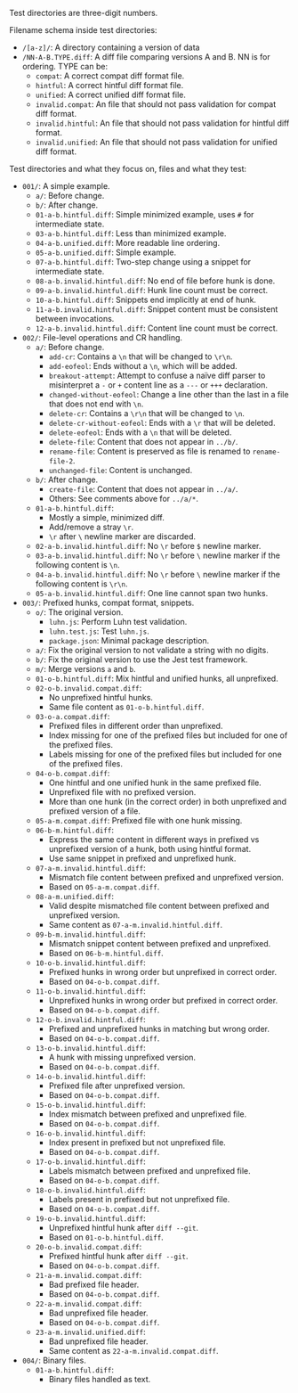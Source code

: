Test directories are three-digit numbers.

Filename schema inside test directories:
- `/[a-z]/`:
  A directory containing a version of data
- `/NN-A-B.TYPE.diff`:
  A diff file comparing versions A and B.
  NN is for ordering.
  TYPE can be:
  - `compat`: A correct compat diff format file.
  - `hintful`: A correct hintful diff format file.
  - `unified`: A correct unified diff format file.
  - `invalid.compat`: An file that should not pass validation for compat diff format.
  - `invalid.hintful`: An file that should not pass validation for hintful diff format.
  - `invalid.unified`: An file that should not pass validation for unified diff format.

Test directories and what they focus on, files and what they test:
- `001/`:
  A simple example.
  - `a/`:
    Before change.
  - `b/`:
    After change.
  - `01-a-b.hintful.diff`:
    Simple minimized example, uses `#` for intermediate state.
  - `03-a-b.hintful.diff`:
    Less than minimized example.
  - `04-a-b.unified.diff`:
    More readable line ordering.
  - `05-a-b.unified.diff`:
    Simple example.
  - `07-a-b.hintful.diff`:
    Two-step change using a snippet for intermediate state.
  - `08-a-b.invalid.hintful.diff`:
    No end of file before hunk is done.
  - `09-a-b.invalid.hintful.diff`:
    Hunk line count must be correct.
  - `10-a-b.hintful.diff`:
    Snippets end implicitly at end of hunk.
  - `11-a-b.invalid.hintful.diff`:
    Snippet content must be consistent between invocations.
  - `12-a-b.invalid.hintful.diff`:
    Content line count must be correct.
- `002/`:
  File-level operations and CR handling.
  - `a/`:
    Before change.
    - `add-cr`:
      Contains a `\n` that will be changed to `\r\n`.
    - `add-eofeol`:
      Ends without a `\n`, which will be added.
    - `breakout-attempt`:
      Attempt to confuse a naïve diff parser to misinterpret a `-` or `+` content line as a `---` or `+++` declaration.
    - `changed-without-eofeol`:
      Change a line other than the last in a file that does not end with `\n`.
    - `delete-cr`:
      Contains a `\r\n` that will be changed to `\n`.
    - `delete-cr-without-eofeol`:
      Ends with a `\r` that will be deleted.
    - `delete-eofeol`:
      Ends with a `\n` that will be deleted.
    - `delete-file`:
      Content that does not appear in `../b/`.
    - `rename-file`:
      Content is preserved as file is renamed to `rename-file-2`.
    - `unchanged-file`:
      Content is unchanged.
  - `b/`:
    After change.
    - `create-file`:
      Content that does not appear in `../a/`.
    - Others:
      See comments above for `../a/*`.
  - `01-a-b.hintful.diff`:
    - Mostly a simple, minimized diff.
    - Add/remove a stray `\r`.
    - `\r` after `\` newline marker are discarded.
  - `02-a-b.invalid.hintful.diff`:
    No `\r` before `$` newline marker.
  - `03-a-b.invalid.hintful.diff`:
    No `\r` before `\` newline marker if the following content is `\n`.
  - `04-a-b.invalid.hintful.diff`:
    No `\r` before `\` newline marker if the following content is `\r\n`.
  - `05-a-b.invalid.hintful.diff`:
    One line cannot span two hunks.
- `003/`:
  Prefixed hunks, compat format, snippets.
  - `o/`:
    The original version.
    - `luhn.js`:
      Perform Luhn test validation.
    - `luhn.test.js`:
      Test `luhn.js`.
    - `package.json`:
      Minimal package description.
  - `a/`:
    Fix the original version to not validate a string with no digits.
  - `b/`:
    Fix the original version to use the Jest test framework.
  - `m/`:
    Merge versions `a` and `b`.
  - `01-o-b.hintful.diff`:
    Mix hintful and unified hunks, all unprefixed.
  - `02-o-b.invalid.compat.diff`:
    - No unprefixed hintful hunks.
    - Same file content as `01-o-b.hintful.diff`.
  - `03-o-a.compat.diff`:
    - Prefixed files in different order than unprefixed.
    - Index missing for one of the prefixed files but included for one of the prefixed files.
    - Labels missing for one of the prefixed files but included for one of the prefixed files.
  - `04-o-b.compat.diff`:
    - One hintful and one unified hunk in the same prefixed file.
    - Unprefixed file with no prefixed version.
    - More than one hunk (in the correct order) in both unprefixed and prefixed version of a file.
  - `05-a-m.compat.diff`:
    Prefixed file with one hunk missing.
  - `06-b-m.hintful.diff`:
    - Express the same content in different ways in prefixed vs unprefixed version of a hunk, both using hintful format.
    - Use same snippet in prefixed and unprefixed hunk.
  - `07-a-m.invalid.hintful.diff`:
    - Mismatch file content between prefixed and unprefixed version.
    - Based on `05-a-m.compat.diff`.
  - `08-a-m.unified.diff`:
    - Valid despite mismatched file content between prefixed and unprefixed version.
    - Same content as `07-a-m.invalid.hintful.diff`.
  - `09-b-m.invalid.hintful.diff`:
    - Mismatch snippet content between prefixed and unprefixed.
    - Based on `06-b-m.hintful.diff`.
  - `10-o-b.invalid.hintful.diff`:
    - Prefixed hunks in wrong order but unprefixed in correct order.
    - Based on `04-o-b.compat.diff`.
  - `11-o-b.invalid.hintful.diff`:
    - Unprefixed hunks in wrong order but prefixed in correct order.
    - Based on `04-o-b.compat.diff`.
  - `12-o-b.invalid.hintful.diff`:
    - Prefixed and unprefixed hunks in matching but wrong order.
    - Based on `04-o-b.compat.diff`.
  - `13-o-b.invalid.hintful.diff`:
    - A hunk with missing unprefixed version.
    - Based on `04-o-b.compat.diff`.
  - `14-o-b.invalid.hintful.diff`:
    - Prefixed file after unprefixed version.
    - Based on `04-o-b.compat.diff`.
  - `15-o-b.invalid.hintful.diff`:
    - Index mismatch between prefixed and unprefixed file.
    - Based on `04-o-b.compat.diff`.
  - `16-o-b.invalid.hintful.diff`:
    - Index present in prefixed but not unprefixed file.
    - Based on `04-o-b.compat.diff`.
  - `17-o-b.invalid.hintful.diff`:
    - Labels mismatch between prefixed and unprefixed file.
    - Based on `04-o-b.compat.diff`.
  - `18-o-b.invalid.hintful.diff`:
    - Labels present in prefixed but not unprefixed file.
    - Based on `04-o-b.compat.diff`.
  - `19-o-b.invalid.hintful.diff`:
    - Unprefixed hintful hunk after `diff --git`.
    - Based on `01-o-b.hintful.diff`.
  - `20-o-b.invalid.compat.diff`:
    - Prefixed hintful hunk after `diff --git`.
    - Based on `04-o-b.compat.diff`.
  - `21-a-m.invalid.compat.diff`:
    - Bad prefixed file header.
    - Based on `04-o-b.compat.diff`.
  - `22-a-m.invalid.compat.diff`:
    - Bad unprefixed file header.
    - Based on `04-o-b.compat.diff`.
  - `23-a-m.invalid.unified.diff`:
    - Bad unprefixed file header.
    - Same content as `22-a-m.invalid.compat.diff`.
- `004/`:
  Binary files.
  - `01-a-b.hintful.diff`:
    - Binary files handled as text.

